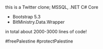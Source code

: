 this is a Twitter clone; MSSQL, .NET C# Core 
* Bootstrap 5.3 
* BitMinistry.Data.Wrapper

in total about 2000-3000 lines of code!

#freePalestine #protectPalestine 
